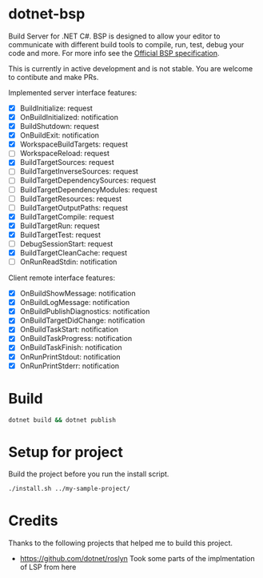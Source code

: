 # dotnet-bsp
Build Server for .NET C#. BSP is designed to allow your editor to communicate with different build tools to compile, run, test, debug your code and more. For more info see the [Official BSP specification](https://build-server-protocol.github.io/docs/specification).

This is currently in active development and is not stable. You are welcome to contibute and make PRs.

Implemented server interface features:

- [x] BuildInitialize: request
- [x] OnBuildInitialized: notification
- [x] BuildShutdown: request
- [x] OnBuildExit: notification
- [x] WorkspaceBuildTargets: request
- [ ] WorkspaceReload: request
- [x] BuildTargetSources: request
- [ ] BuildTargetInverseSources: request
- [ ] BuildTargetDependencySources: request
- [ ] BuildTargetDependencyModules: request
- [ ] BuildTargetResources: request
- [ ] BuildTargetOutputPaths: request
- [x] BuildTargetCompile: request
- [x] BuildTargetRun: request
- [x] BuildTargetTest: request
- [ ] DebugSessionStart: request
- [x] BuildTargetCleanCache: request
- [ ] OnRunReadStdin: notification

Client remote interface features:

- [x] OnBuildShowMessage: notification
- [x] OnBuildLogMessage: notification
- [x] OnBuildPublishDiagnostics: notification
- [x] OnBuildTargetDidChange: notification
- [x] OnBuildTaskStart: notification
- [x] OnBuildTaskProgress: notification
- [x] OnBuildTaskFinish: notification
- [x] OnRunPrintStdout: notification
- [x] OnRunPrintStderr: notification

# Build

```sh
dotnet build && dotnet publish
```

# Setup for project
Build the project before you run the install script.

```sh
./install.sh ../my-sample-project/
```

# Credits
Thanks to the following projects that helped me to build this project.

- https://github.com/dotnet/roslyn Took some parts of the implmentation of LSP from here
